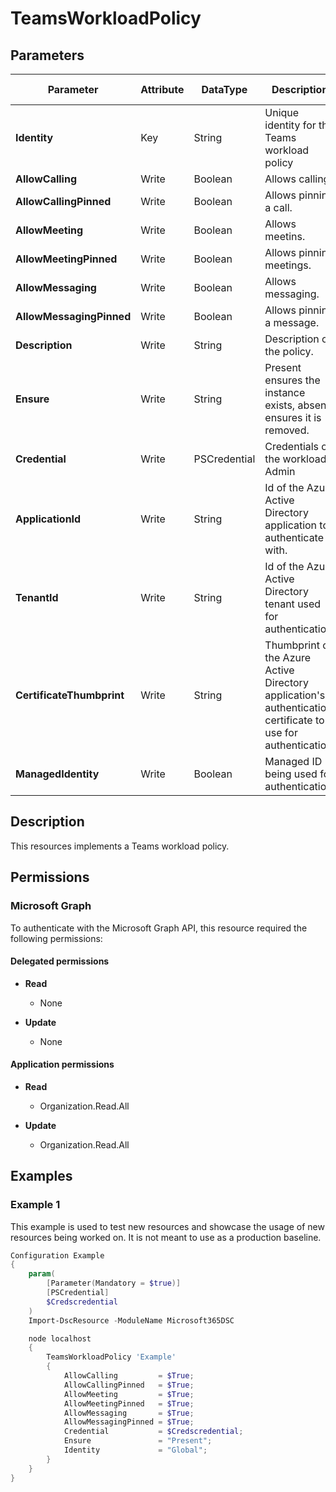 ﻿# TeamsWorkloadPolicy

## Parameters

| Parameter | Attribute | DataType | Description | Allowed Values |
| --- | --- | --- | --- | --- |
| **Identity** | Key | String | Unique identity for the Teams workload policy | |
| **AllowCalling** | Write | Boolean | Allows calling. | |
| **AllowCallingPinned** | Write | Boolean | Allows pinning a call. | |
| **AllowMeeting** | Write | Boolean | Allows meetins. | |
| **AllowMeetingPinned** | Write | Boolean | Allows pinning meetings. | |
| **AllowMessaging** | Write | Boolean | Allows messaging. | |
| **AllowMessagingPinned** | Write | Boolean | Allows pinning a message. | |
| **Description** | Write | String | Description of the policy. | |
| **Ensure** | Write | String | Present ensures the instance exists, absent ensures it is removed. | `Present`, `Absent` |
| **Credential** | Write | PSCredential | Credentials of the workload's Admin | |
| **ApplicationId** | Write | String | Id of the Azure Active Directory application to authenticate with. | |
| **TenantId** | Write | String | Id of the Azure Active Directory tenant used for authentication. | |
| **CertificateThumbprint** | Write | String | Thumbprint of the Azure Active Directory application's authentication certificate to use for authentication. | |
| **ManagedIdentity** | Write | Boolean | Managed ID being used for authentication. | |


## Description

This resources implements a Teams workload policy.


## Permissions

### Microsoft Graph

To authenticate with the Microsoft Graph API, this resource required the following permissions:

#### Delegated permissions

- **Read**

    - None

- **Update**

    - None

#### Application permissions

- **Read**

    - Organization.Read.All

- **Update**

    - Organization.Read.All

## Examples

### Example 1

This example is used to test new resources and showcase the usage of new resources being worked on.
It is not meant to use as a production baseline.

```powershell
Configuration Example
{
    param(
        [Parameter(Mandatory = $true)]
        [PSCredential]
        $Credscredential
    )
    Import-DscResource -ModuleName Microsoft365DSC

    node localhost
    {
        TeamsWorkloadPolicy 'Example'
        {
            AllowCalling         = $True;
            AllowCallingPinned   = $True;
            AllowMeeting         = $True;
            AllowMeetingPinned   = $True;
            AllowMessaging       = $True;
            AllowMessagingPinned = $True;
            Credential           = $Credscredential;
            Ensure               = "Present";
            Identity             = "Global";
        }
    }
}
```

